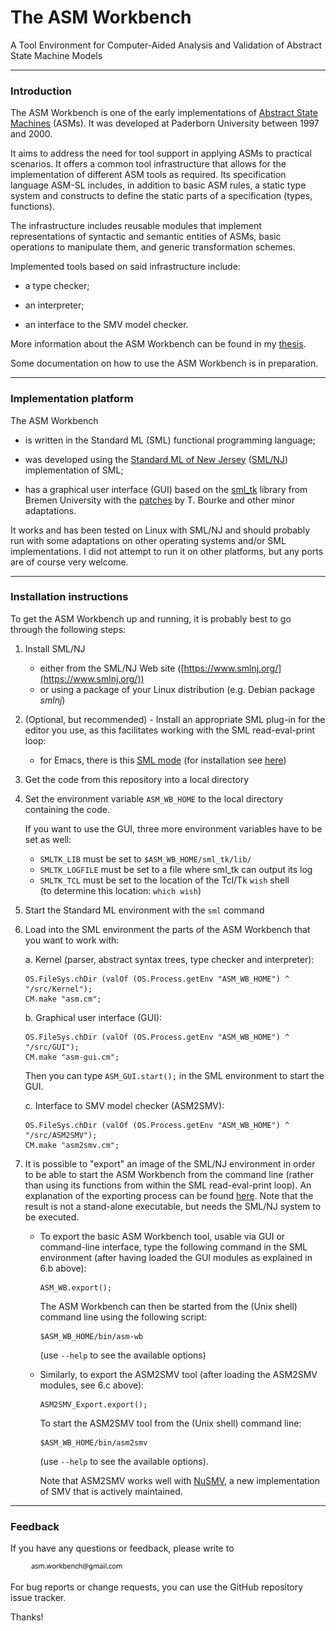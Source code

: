 # The ASM Workbench

A Tool Environment for Computer-Aided Analysis and Validation of Abstract State Machine Models

---

### Introduction

The ASM Workbench is one of the early implementations of [Abstract State Machines](https://en.wikipedia.org/wiki/Abstract_state_machine) (ASMs). It was developed at Paderborn University between 1997 and 2000.

It aims to address the need for tool support in applying ASMs to practical scenarios. It offers a common tool infrastructure that allows for the implementation of different ASM tools as required. Its specification language ASM-SL includes, in addition to basic ASM rules, a static type system and constructs to define the static parts of a specification (types, functions).

The infrastructure includes reusable modules that implement representations of syntactic and semantic entities of ASMs, basic operations to manipulate them, and generic transformation schemes.

Implemented tools based on said infrastructure include:

* a type checker;

* an interpreter;

* an interface to the SMV model checker.

More information about the ASM Workbench can be found in my [thesis](https://github.com/constructum/the-asm-workbench/blob/main/doc/2000-Del-Castillo-The-ASM-Workbench.pdf).

Some documentation on how to use the ASM Workbench is in preparation.

---

### Implementation platform

The ASM Workbench

* is written in the Standard ML (SML) functional programming language;

* was developed using the [Standard ML of New Jersey](https://www.smlnj.org/) ([SML/NJ](https://www.smlnj.org/)) implementation of SML;

* has a graphical user interface (GUI) based on the [sml_tk](http://www.informatik.uni-bremen.de/~clueth/sml_tk/) library from Bremen University with the [patches](https://www.tbrk.org/software/sml_tk.html) by T. Bourke and other minor adaptations.

It works and has been tested on Linux with SML/NJ and should probably run with some adaptations on other operating systems and/or SML implementations. I did not attempt to run it on other platforms, but any ports are of course very welcome.

---

### Installation instructions

To get the ASM Workbench up and running, it is probably best to go through the following steps:

1. Install SML/NJ
    - either from the SML/NJ Web site ([https://www.smlnj.org/](https://www.smlnj.org/))
    - or using a package of your Linux distribution (e.g. Debian package *smlnj*)

2. (Optional, but recommended) - Install an appropriate SML plug-in for the editor you use, as this facilitates working with the SML read-eval-print loop:
    - for Emacs, there is this [SML mode](https://www.smlnj.org/doc/Emacs/sml-mode.html) (for installation see [here](https://elpa.gnu.org/packages/sml-mode.html))

3. Get the code from this repository into a local directory

4. Set the environment variable `ASM_WB_HOME` to the local directory containing the code.

   If you want to use the GUI, three more environment variables have to be set as well:
      - `SMLTK_LIB` must be set to `$ASM_WB_HOME/sml_tk/lib/`
      - `SMLTK_LOGFILE` must be set to a file where sml_tk can output its log
      - `SMLTK_TCL` must be set to the location of the Tcl/Tk `wish` shell<br>(to determine this location: `which wish`)

5. Start the Standard ML environment with the `sml` command

6. Load into the SML environment the parts of the ASM Workbench that you want to work with:

    a. Kernel (parser, abstract syntax trees, type checker and interpreter):
      ```
      OS.FileSys.chDir (valOf (OS.Process.getEnv "ASM_WB_HOME") ^ "/src/Kernel");
      CM.make "asm.cm";
      ```
    b. Graphical user interface (GUI):
      ```
      OS.FileSys.chDir (valOf (OS.Process.getEnv "ASM_WB_HOME") ^ "/src/GUI");
      CM.make "asm-gui.cm";
      ```
      Then you can type `ASM_GUI.start();` in the SML environment to start the GUI.
      
    c. Interface to SMV model checker (ASM2SMV):
      ```
      OS.FileSys.chDir (valOf (OS.Process.getEnv "ASM_WB_HOME") ^ "/src/ASM2SMV");
      CM.make "asm2smv.cm";
      ```

7. It is possible to "export" an image of the SML/NJ environment in order to be able to start the ASM Workbench from the command line (rather than using its functions from within the SML read-eval-print loop). An explanation of the exporting process can be found [here](https://www.cs.cmu.edu/afs/cs/local/sml/common/smlguide/smlnj.htm#export). Note that the result is not a stand-alone executable, but needs the SML/NJ system to be executed.

   - To export the basic ASM Workbench tool, usable via GUI or command-line interface, type the following command in the SML environment (after having loaded the GUI modules as explained in 6.b above):
     ```
     ASM_WB.export();
     ```
     The ASM Workbench can then be started from the (Unix shell) command line using the following script:
     ```
     $ASM_WB_HOME/bin/asm-wb
     ```
     (use `--help` to see the available options)

   - Similarly, to export the ASM2SMV tool (after loading the ASM2SMV modules, see 6.c above):
     ```
     ASM2SMV_Export.export();
     ```
     To start the ASM2SMV tool from the (Unix shell) command line:
     ```
     $ASM_WB_HOME/bin/asm2smv
     ```
     (use `--help` to see the available options).

     Note that ASM2SMV works well with [NuSMV](https://nusmv.fbk.eu/), a new implementation of SMV that is actively maintained.

---

### Feedback

If you have any questions or feedback, please write to

&nbsp;&nbsp;&nbsp;&nbsp;&nbsp;&nbsp;&nbsp;&nbsp;<img style="height:1em;" src="https://github.com/constructum/the-asm-workbench/blob/main/doc/asm-workbench-email.svg" />


For bug reports or change requests, you can use the GitHub repository issue tracker.

Thanks!

